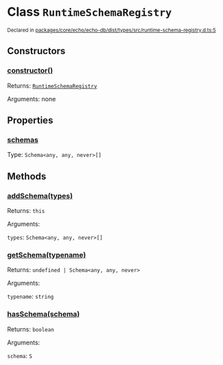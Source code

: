 # Class `RuntimeSchemaRegistry`
<sub>Declared in [packages/core/echo/echo-db/dist/types/src/runtime-schema-registry.d.ts:5]()</sub>




## Constructors
### [constructor()]()




Returns: <code>[RuntimeSchemaRegistry](/api/@dxos/react-client/classes/RuntimeSchemaRegistry)</code>

Arguments: none





## Properties
### [schemas]()
Type: <code>Schema&lt;any, any, never&gt;[]</code>




## Methods
### [addSchema(types)]()




Returns: <code>this</code>

Arguments: 

`types`: <code>Schema&lt;any, any, never&gt;[]</code>


### [getSchema(typename)]()




Returns: <code>undefined | Schema&lt;any, any, never&gt;</code>

Arguments: 

`typename`: <code>string</code>


### [hasSchema(schema)]()




Returns: <code>boolean</code>

Arguments: 

`schema`: <code>S</code>


